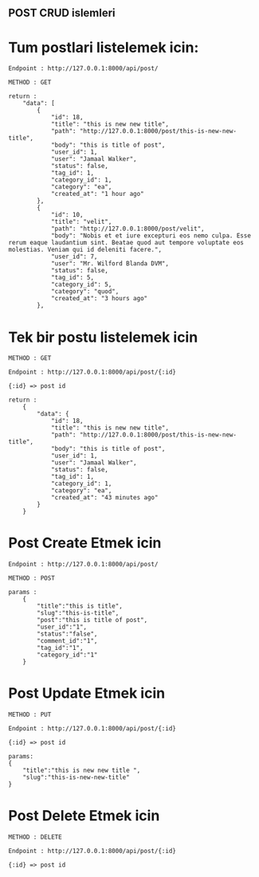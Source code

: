 ## POST CRUD islemleri

# Tum postlari listelemek icin:

    Endpoint : http://127.0.0.1:8000/api/post/

    METHOD : GET

    return :
        "data": [
            {
                "id": 18,
                "title": "this is new new title",
                "path": "http://127.0.0.1:8000/post/this-is-new-new-title",
                "body": "this is title of post",
                "user_id": 1,
                "user": "Jamaal Walker",
                "status": false,
                "tag_id": 1,
                "category_id": 1,
                "category": "ea",
                "created_at": "1 hour ago"
            },
            {
                "id": 10,
                "title": "velit",
                "path": "http://127.0.0.1:8000/post/velit",
                "body": "Nobis et et iure excepturi eos nemo culpa. Esse rerum eaque laudantium sint. Beatae quod aut tempore voluptate eos molestias. Veniam qui id deleniti facere.",
                "user_id": 7,
                "user": "Mr. Wilford Blanda DVM",
                "status": false,
                "tag_id": 5,
                "category_id": 5,
                "category": "quod",
                "created_at": "3 hours ago"
            },

    

# Tek bir postu listelemek icin

    METHOD : GET

    Endpoint : http://127.0.0.1:8000/api/post/{:id}

    {:id} => post id

    return :
        {
            "data": {
                "id": 18,
                "title": "this is new new title",
                "path": "http://127.0.0.1:8000/post/this-is-new-new-title",
                "body": "this is title of post",
                "user_id": 1,
                "user": "Jamaal Walker",
                "status": false,
                "tag_id": 1,
                "category_id": 1,
                "category": "ea",
                "created_at": "43 minutes ago"
            }
        }

# Post Create Etmek icin

    Endpoint : http://127.0.0.1:8000/api/post/

    METHOD : POST

    params :
        {
            "title":"this is title",
            "slug":"this-is-title",
            "post":"this is title of post",
            "user_id":"1",
            "status":"false",
            "comment_id":"1",
            "tag_id":"1",
            "category_id":"1"
        }

# Post Update Etmek icin

    METHOD : PUT

    Endpoint : http://127.0.0.1:8000/api/post/{:id}

    {:id} => post id

    params:
    {
        "title":"this is new new title ",
        "slug":"this-is-new-new-title"
    }

# Post Delete Etmek icin

    METHOD : DELETE

    Endpoint : http://127.0.0.1:8000/api/post/{:id}

    {:id} => post id
